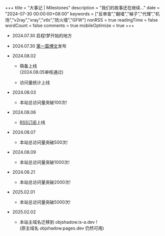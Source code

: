 +++
title = "大事记 | Milestones"
description = "我们的故事还在继续..."
date = "2024-07-30 00:00:00+08:00"
keywords = ["反审查","翻墙","梯子","代理","机场","v2ray","xray","xtls","防火墙","GFW"]
nonRSS = true
readingTime = false
wordCount = false
comments = true
mobileOptimize = true
+++
- 2024.07.30 启程!梦开始的地方

- 2024.07.30 [第一篇博文](/posts/what-is-tls-in-any/)发布

- 2024.08.02
  - 萌备上线<br/>
    (2024.08.05审核通过)
    
  - 访问量统计上线
  
- 2024.08.03
  - 本站总访问量突破100次!

- 2024.08.06
  - [RSS订阅](/index.xml)上线

- 2024.08.07
  - 本站总访问量突破500次!

- 2024.08.09
  - 本站总访问量突破1000次!

- 2024.08.21
  - 本站总访问量突破2000次!

- 2025.02.01
  - 本站总访问量突破5000次!

- 2025.02.02
  - 本站主域名迁移到 objshadow.is-a.dev !<br/>
    (原主域名 objshadow.pages.dev 仍然可用)
